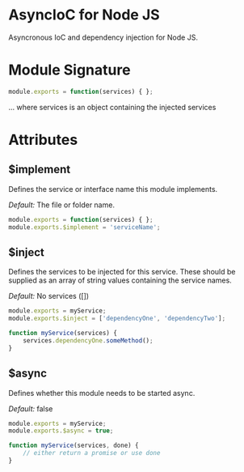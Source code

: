 # AsyncIoC for Node JS

Asyncronous IoC and dependency injection for Node JS.

# Module Signature

```js
module.exports = function(services) { };
```

... where services is an object containing the injected services

# Attributes

## $implement

Defines the service or interface name this module implements.

*Default:* The file or folder name.

```js
module.exports = function(services) { };
module.exports.$implement = 'serviceName';

```

## $inject

Defines the services to be injected for this service. These should be supplied as an array of string values containing the service names.

*Default:* No services ([])

```js
module.exports = myService;
module.exports.$inject = ['dependencyOne', 'dependencyTwo'];

function myService(services) {
	services.dependencyOne.someMethod();
}
```

## $async

Defines whether this module needs to be started async.

*Default:* false

```js
module.exports = myService;
module.exports.$async = true;

function myService(services, done) {
	// either return a promise or use done
}
```